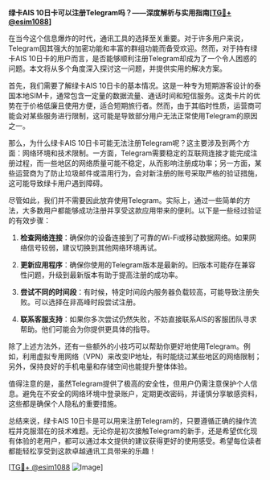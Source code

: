 **绿卡AIS 10日卡可以注册Telegram吗？——深度解析与实用指南[[TG💪+ @esim1088](https://t.me/s/esim1088)]**

在当今这个信息爆炸的时代，通讯工具的选择至关重要。对于许多用户来说，Telegram因其强大的加密功能和丰富的群组功能而备受欢迎。然而，对于持有绿卡AIS 10日卡的用户而言，是否能够顺利注册Telegram却成为了一个令人困惑的问题。本文将从多个角度深入探讨这一问题，并提供实用的解决方案。

首先，我们需要了解绿卡AIS 10日卡的基本情况。这是一种专为短期游客设计的泰国本地SIM卡，通常包含一定量的数据流量、通话时间和短信服务。这类卡片的优势在于价格低廉且使用方便，适合短期旅行者。然而，由于其临时性质，运营商可能会对某些服务进行限制，这可能是导致部分用户无法正常使用Telegram的原因之一。

那么，为什么绿卡AIS 10日卡可能无法注册Telegram呢？这主要涉及到两个方面：网络环境和技术限制。一方面，Telegram需要稳定的互联网连接才能完成注册过程，而一些地区的网络质量可能不稳定，从而影响注册成功率；另一方面，某些运营商为了防止垃圾邮件或滥用行为，会对新注册的账号采取严格的验证措施，这可能导致绿卡用户遇到障碍。

尽管如此，我们并不需要因此放弃使用Telegram。实际上，通过一些简单的方法，大多数用户都能够成功注册并享受这款应用带来的便利。以下是一些经过验证的有效步骤：

1. **检查网络连接**：确保你的设备连接到了可靠的Wi-Fi或移动数据网络。如果网络信号较弱，建议切换到其他网络环境再试。
   
2. **更新应用程序**：确保你使用的Telegram版本是最新的。旧版本可能存在兼容性问题，升级到最新版本有助于提高注册的成功率。
   
3. **尝试不同的时间段**：有时候，特定时间段内服务器负载较高，可能导致注册失败。可以选择在非高峰时段尝试注册。
   
4. **联系客服支持**：如果你多次尝试仍然失败，不妨直接联系AIS的客服团队寻求帮助。他们可能会为你提供更具体的指导。

除了上述方法外，还有一些额外的小技巧可以帮助你更好地使用Telegram。例如，利用虚拟专用网络（VPN）来改变IP地址，有时能绕过某些地区的网络限制；另外，保持良好的手机电量和存储空间也能提升整体体验。

值得注意的是，虽然Telegram提供了极高的安全性，但用户仍需注意保护个人信息。避免在不安全的网络环境中登录账户，定期更改密码，并谨慎分享敏感资料，这些都是确保个人隐私的重要措施。

总结来说，绿卡AIS 10日卡是可以用来注册Telegram的，只要遵循正确的操作流程并克服潜在的技术难题。无论你是初次接触Telegram的新手，还是希望优化现有体验的老用户，都可以通过本文提供的建议获得更好的使用感受。希望每位读者都能轻松享受到这款卓越通讯工具带来的乐趣！

[[TG💪+ @esim1088](https://t.me/s/esim1088) ![Image](https://i.postimg.cc/4NQfJmqS/Snipaste-2025-05-13-00-14-12.png)]
